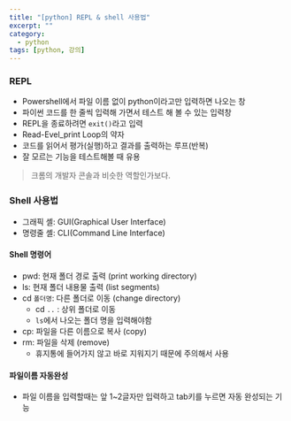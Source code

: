 ```yaml
---
title: "[python] REPL & shell 사용법"
excerpt: ""
category:
  - python
tags: [python, 강의]
---
```


### REPL

- Powershell에서 파일 이름 없이 python이라고만 입력하면 나오는 창
- 파이썬 코드를 한 줄씩 입력해 가면서 테스트 해 볼 수 있는 입력창
- REPL을 종료하려면 `exit()`라고 입력
- Read-Evel_print Loop의 약자
- 코드를 읽어서 평가(실행)하고 결과를 출력하는 루프(반복)
- 잘 모르는 기능을 테스트해볼 때 유용

> 크롬의 개발자 콘솔과 비슷한 역할인가보다.

  

### Shell 사용법

- 그래픽 셸: GUI(Graphical User Interface)
- 명령줄 셸: CLI(Command Line Interface)

#### Shell 명령어

- pwd: 현재 폴더 경로 출력 (print working directory)
- ls: 현재 폴더 내용물 출력 (list segments)
- cd `폴더명`: 다른 폴더로 이동 (change directory)
  - cd `..` : 상위 폴더로 이동
  - `ls`에서 나오는 폴더 명을 입력해야함
- cp: 파일을 다른 이름으로 복사 (copy)
- rm: 파일을 삭제 (remove)
  - 휴지통에 들어가지 않고 바로 지워지기 때문에 주의해서 사용

#### 파일이름 자동완성

- 파일 이름을 입력할때는 앞 1~2글자만 입력하고 tab키를 누르면 자동 완성되는 기능